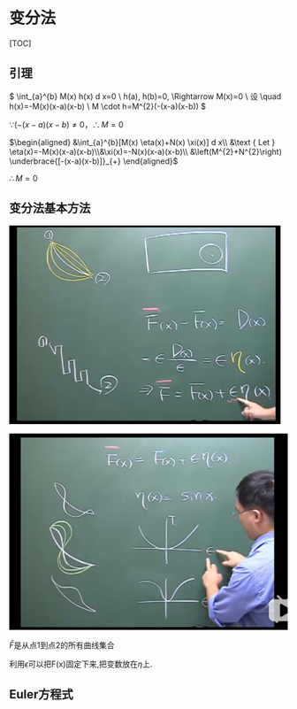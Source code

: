 # 变分法

[TOC]

## 引理

$
\int_{a}^{b} M(x) h(x) d x=0 \\
h(a), h(b)=0, \Rightarrow M(x)=0 \\
设 \quad h(x)=-M(x)(x-a)(x-b) \\
M \cdot h=M^{2}(-(x-a)(x-b))
$

$\because (-(x-a)(x-b) ≠ 0，\therefore M = 0$



$\begin{aligned}
&\int_{a}^{b}[M(x) \eta(x)+N(x) \xi(x)] d x\\
&\text { Let } \eta(x)=-M(x)(x-a)(x-b)\\&\xi(x)=-N(x)(x-a)(x-b)\\
&\left(M^{2}+N^{2}\right) \underbrace{[-(x-a)(x-b)]}_{+}
\end{aligned}$

$\therefore M = 0$

## 变分法基本方法



![image-20200820235311882](变分法.assets/image-20200820235311882.png)

![image-20200820235934598](变分法.assets/image-20200820235934598.png)

$\bar{F}$是从点1到点2的所有曲线集合

利用$\epsilon$可以把F(x)固定下来,把变数放在$\eta$上.

## Euler方程式